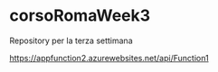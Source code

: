 # corsoRomaWeek3
Repository per la terza settimana

https://appfunction2.azurewebsites.net/api/Function1
